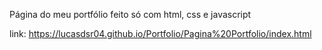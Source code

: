Página do meu portfólio feito só com html, css e javascript

link: https://lucasdsr04.github.io/Portfolio/Pagina%20Portfolio/index.html
